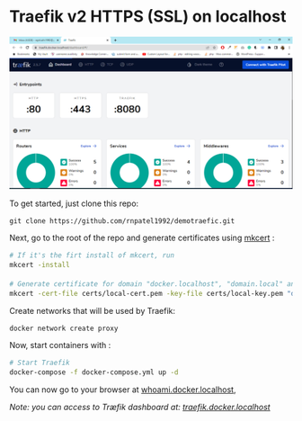 # Traefik v2 HTTPS (SSL) on localhost


![My localhost image](traefikscreenshot.png)

To get started, just clone this repo:

```
git clone https://github.com/rnpatel1992/demotraefic.git
```



Next, go to the root of the repo and generate certificates using [mkcert](https://github.com/FiloSottile/mkcert) :

```bash
# If it's the firt install of mkcert, run
mkcert -install

# Generate certificate for domain "docker.localhost", "domain.local" and their sub-domains
mkcert -cert-file certs/local-cert.pem -key-file certs/local-key.pem "docker.localhost" "*.docker.localhost" "domain.local" "*.domain.local"
```


Create networks that will be used by Traefik:

```bash
docker network create proxy
``` 


Now, start containers with : 

```bash
# Start Traefik
docker-compose -f docker-compose.yml up -d
```



You can now go to your browser at [whoami.docker.localhost](https://whoami.docker.localhost), 

*Note: you can access to Træfik dashboard at: [traefik.docker.localhost](https://traefik.docker.localhost)*